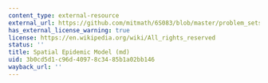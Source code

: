 ```yaml
---
content_type: external-resource
external_url: https://github.com/mitmath/6S083/blob/master/problem_sets/PS4.md
has_external_license_warning: true
license: https://en.wikipedia.org/wiki/All_rights_reserved
status: ''
title: Spatial Epidemic Model (md)
uid: 3b0cd5d1-c96d-4097-8c34-85b1a02bb146
wayback_url: ''
---
```

